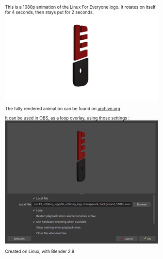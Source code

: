 This is a 1080p animation of the Linux For Everyone logo. It rotates on itself for 4 seconds, then stays put for 2 seconds.
![](lfe_rotating_logo.png)

The fully rendered animation can be found on [archive.org](https://archive.org/download/lfe_rotating_logo_transparent_background_1080p/lfe_rotating_logo_transparent_background_1080p.mov)

It can be used in OBS, as a loop overlay, using those settings :
![](obs_settings.png)

Created on Linux, with Blender 2.8

